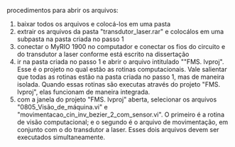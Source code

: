 procedimentos para abrir os arquivos:
1) baixar todos os arquivos e colocá-los em uma pasta
2) extrair os arquivos da pasta "transdutor_laser.rar" e colocálos em uma subpasta na pasta criada no passo 1
3) conectar o MyRIO 1900 no computador e conectar os fios do circuito e do transdutor a laser conforme está escrito na dissertação
4) ir na pasta criada no passo 1 e abrir o arquivo intitulado ""FMS. lvproj". Esse é o projeto no qual estão as rotinas computacionais. Vale salientar que todas as rotinas estão na pasta criada no passo 1, mas de maneira isolada. Quando essas rotinas são executas através do projeto "FMS. lvproj", elas funcionam de maneira integrada.
5) com a janela do projeto "FMS. lvproj" aberta, selecionar os arquivos "0805_Visão_de_máquina.vi" e "movimentacao_cin_inv_bezier_2_com_sensor.vi". O primeiro é a rotina de visão computacional; e o segundo é o arquivo de movimentação, em conjunto com o do transdutor a laser. Esses dois arquivos devem ser executados simultaneamente.
